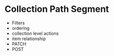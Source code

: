 # Collection Path Segment

- Filters
- ordering
- collection level actions
- item relationship
- PATCH
- POST